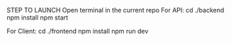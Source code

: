 STEP TO LAUNCH
Open terminal in the current repo
For API:
cd ./backend
npm install 
npm start

For Client:
cd ./frontend
npm install
npm run dev
